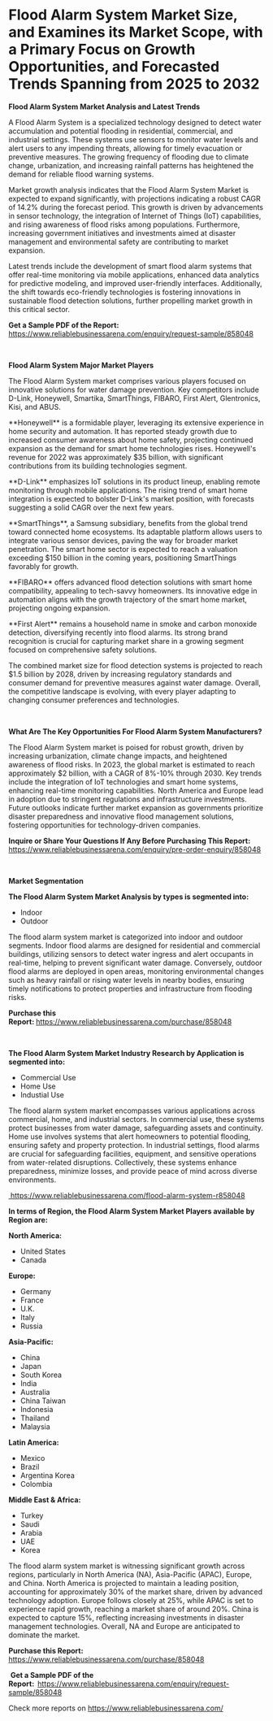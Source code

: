 <p><h1>Flood Alarm System Market Size, and Examines its Market Scope, with a Primary Focus on Growth Opportunities, and Forecasted Trends Spanning from 2025 to 2032</h1></p><p><strong>Flood Alarm System Market Analysis and Latest Trends</strong></p>
<p><p>A Flood Alarm System is a specialized technology designed to detect water accumulation and potential flooding in residential, commercial, and industrial settings. These systems use sensors to monitor water levels and alert users to any impending threats, allowing for timely evacuation or preventive measures. The growing frequency of flooding due to climate change, urbanization, and increasing rainfall patterns has heightened the demand for reliable flood warning systems.</p><p>Market growth analysis indicates that the Flood Alarm System Market is expected to expand significantly, with projections indicating a robust CAGR of 14.2% during the forecast period. This growth is driven by advancements in sensor technology, the integration of Internet of Things (IoT) capabilities, and rising awareness of flood risks among populations. Furthermore, increasing government initiatives and investments aimed at disaster management and environmental safety are contributing to market expansion.</p><p>Latest trends include the development of smart flood alarm systems that offer real-time monitoring via mobile applications, enhanced data analytics for predictive modeling, and improved user-friendly interfaces. Additionally, the shift towards eco-friendly technologies is fostering innovations in sustainable flood detection solutions, further propelling market growth in this critical sector.</p></p>
<p><strong>Get a Sample PDF of the Report:&nbsp;</strong> <a href="https://www.reliablebusinessarena.com/enquiry/request-sample/858048?utm_campaign=3062&utm_medium=2&utm_source=Github&utm_content=ia&utm_term=09042025&utm_id=flood-alarm-system">https://www.reliablebusinessarena.com/enquiry/request-sample/858048</a></p>
<p>&nbsp;</p>
<p><strong>Flood Alarm System Major Market Players</strong></p>
<p><p>The Flood Alarm System market comprises various players focused on innovative solutions for water damage prevention. Key competitors include D-Link, Honeywell, Smartika, SmartThings, FIBARO, First Alert, Glentronics, Kisi, and ABUS.</p><p>**Honeywell** is a formidable player, leveraging its extensive experience in home security and automation. It has reported steady growth due to increased consumer awareness about home safety, projecting continued expansion as the demand for smart home technologies rises. Honeywell's revenue for 2022 was approximately $35 billion, with significant contributions from its building technologies segment.</p><p>**D-Link** emphasizes IoT solutions in its product lineup, enabling remote monitoring through mobile applications. The rising trend of smart home integration is expected to bolster D-Link's market position, with forecasts suggesting a solid CAGR over the next few years.</p><p>**SmartThings**, a Samsung subsidiary, benefits from the global trend toward connected home ecosystems. Its adaptable platform allows users to integrate various sensor devices, paving the way for broader market penetration. The smart home sector is expected to reach a valuation exceeding $150 billion in the coming years, positioning SmartThings favorably for growth.</p><p>**FIBARO** offers advanced flood detection solutions with smart home compatibility, appealing to tech-savvy homeowners. Its innovative edge in automation aligns with the growth trajectory of the smart home market, projecting ongoing expansion.</p><p>**First Alert** remains a household name in smoke and carbon monoxide detection, diversifying recently into flood alarms. Its strong brand recognition is crucial for capturing market share in a growing segment focused on comprehensive safety solutions.</p><p>The combined market size for flood detection systems is projected to reach $1.5 billion by 2028, driven by increasing regulatory standards and consumer demand for preventive measures against water damage. Overall, the competitive landscape is evolving, with every player adapting to changing consumer preferences and technologies.</p></p>
<p>&nbsp;</p>
<p><strong>What Are The Key Opportunities For Flood Alarm System Manufacturers?</strong></p>
<p><p>The Flood Alarm System market is poised for robust growth, driven by increasing urbanization, climate change impacts, and heightened awareness of flood risks. In 2023, the global market is estimated to reach approximately $2 billion, with a CAGR of 8%-10% through 2030. Key trends include the integration of IoT technologies and smart home systems, enhancing real-time monitoring capabilities. North America and Europe lead in adoption due to stringent regulations and infrastructure investments. Future outlooks indicate further market expansion as governments prioritize disaster preparedness and innovative flood management solutions, fostering opportunities for technology-driven companies.</p></p>
<p><strong>Inquire or Share Your Questions If Any Before Purchasing This Report:</strong> <a href="https://www.reliablebusinessarena.com/enquiry/pre-order-enquiry/858048?utm_campaign=3062&utm_medium=2&utm_source=Github&utm_content=ia&utm_term=09042025&utm_id=flood-alarm-system">https://www.reliablebusinessarena.com/enquiry/pre-order-enquiry/858048</a></p>
<p>&nbsp;</p>
<p><strong>Market Segmentation</strong></p>
<p><strong>The Flood Alarm System Market Analysis by types is segmented into:</strong></p>
<p><ul><li>Indoor</li><li>Outdoor</li></ul></p>
<p><p>The flood alarm system market is categorized into indoor and outdoor segments. Indoor flood alarms are designed for residential and commercial buildings, utilizing sensors to detect water ingress and alert occupants in real-time, helping to prevent significant water damage. Conversely, outdoor flood alarms are deployed in open areas, monitoring environmental changes such as heavy rainfall or rising water levels in nearby bodies, ensuring timely notifications to protect properties and infrastructure from flooding risks.</p></p>
<p><strong>Purchase this Report:&nbsp;</strong><a href="https://www.reliablebusinessarena.com/purchase/858048?utm_campaign=3062&utm_medium=2&utm_source=Github&utm_content=ia&utm_term=09042025&utm_id=flood-alarm-system">https://www.reliablebusinessarena.com/purchase/858048</a></p>
<p>&nbsp;</p>
<p><strong>The Flood Alarm System Market Industry Research by Application is segmented into:</strong></p>
<p><ul><li>Commercial Use</li><li>Home Use</li><li>Industial Use</li></ul></p>
<p><p>The flood alarm system market encompasses various applications across commercial, home, and industrial sectors. In commercial use, these systems protect businesses from water damage, safeguarding assets and continuity. Home use involves systems that alert homeowners to potential flooding, ensuring safety and property protection. In industrial settings, flood alarms are crucial for safeguarding facilities, equipment, and sensitive operations from water-related disruptions. Collectively, these systems enhance preparedness, minimize losses, and provide peace of mind across diverse environments.</p></p>
<p><a href="https://www.reliablebusinessarena.com/flood-alarm-system-r858048?utm_campaign=3062&utm_medium=2&utm_source=Github&utm_content=ia&utm_term=09042025&utm_id=flood-alarm-system">&nbsp;https://www.reliablebusinessarena.com/flood-alarm-system-r858048</a></p>
<p><strong>In terms of Region, the Flood Alarm System Market Players available by Region are:</strong></p>
<p>
    <p> <strong> North America: </strong>
        <ul>
            <li>United States</li>
            <li>Canada</li>
        </ul>
        </p> 
    <p> <strong> Europe: </strong>
        <ul>
            <li>Germany</li>
            <li>France</li>
            <li>U.K.</li>
            <li>Italy</li>
            <li>Russia</li>
        </ul>
        </p> 
    <p> <strong> Asia-Pacific: </strong>
        <ul>
            <li>China</li>
            <li>Japan</li>
            <li>South Korea</li>
            <li>India</li>
            <li>Australia</li>
            <li>China Taiwan</li>
            <li>Indonesia</li>
            <li>Thailand</li>
            <li>Malaysia</li>
        </ul>
        </p> 
    <p> <strong> Latin America: </strong>
        <ul>
            <li>Mexico</li>
            <li>Brazil</li>
            <li>Argentina Korea</li>
            <li>Colombia</li>
        </ul>
        </p> 
    <p> <strong> Middle East & Africa: </strong>
        <ul>
            <li>Turkey</li>
            <li>Saudi</li>
            <li>Arabia</li>
            <li>UAE</li>
            <li>Korea</li>
        </ul>
    </p>
    </p>
<p><p>The flood alarm system market is witnessing significant growth across regions, particularly in North America (NA), Asia-Pacific (APAC), Europe, and China. North America is projected to maintain a leading position, accounting for approximately 30% of the market share, driven by advanced technology adoption. Europe follows closely at 25%, while APAC is set to experience rapid growth, reaching a market share of around 20%. China is expected to capture 15%, reflecting increasing investments in disaster management technologies. Overall, NA and Europe are anticipated to dominate the market.</p></p>
<p><strong>Purchase this Report: </strong><a href="https://www.reliablebusinessarena.com/purchase/858048?utm_campaign=3062&utm_medium=2&utm_source=Github&utm_content=ia&utm_term=09042025&utm_id=flood-alarm-system">https://www.reliablebusinessarena.com/purchase/858048</a></p>
<p>&nbsp;<strong>Get a Sample PDF of the Report:&nbsp;&nbsp;</strong><a href="https://www.reliablebusinessarena.com/enquiry/request-sample/858048?utm_campaign=3062&utm_medium=2&utm_source=Github&utm_content=ia&utm_term=09042025&utm_id=flood-alarm-system">https://www.reliablebusinessarena.com/enquiry/request-sample/858048</a></p>
<p><strong></strong></p>
<p>Check more reports on <a href="https://www.reliablebusinessarena.com/?utm_campaign=3062&utm_medium=2&utm_source=Github&utm_content=ia&utm_term=09042025&utm_id=flood-alarm-system">https://www.reliablebusinessarena.com/</a></p>